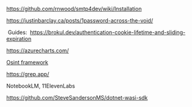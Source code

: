 https://github.com/rnwood/smtp4dev/wiki/Installation

https://justinbarclay.ca/posts/1password-across-the-void/



​
Guides:
​
https://brokul.dev/authentication-cookie-lifetime-and-sliding-expiration

https://azurecharts.com/

[Osint framework](https://osintframework.com/)

https://grep.app/

NotebookLM, 11ElevenLabs

https://github.com/SteveSandersonMS/dotnet-wasi-sdk

